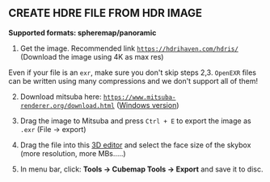 ## CREATE HDRE FILE FROM HDR IMAGE


**Supported formats: spheremap/panoramic**

1. Get the image. Recommended link [`https://hdrihaven.com/hdris/`](https://hdrihaven.com/hdris/)
(Download the image using 4K as max res)

Even if your file is an `exr`, make sure you don't skip steps 2,3. `OpenEXR` files can be written using many compressions and we don't support all of them!

2. Download mitsuba here: [`https://www.mitsuba-renderer.org/download.html`](https://www.mitsuba-renderer.org/download.html) 
([Windows version](https://www.mitsuba-renderer.org/releases/current/windows/))

3. Drag the image to Mitsuba and press `Ctrl + E` to export the image as `.exr` (File → export)

4. Drag the file into this [3D editor](https://webglstudio.org/projects/hdr4eu/latest/) and select the face size of the skybox (more resolution, more MBs…..)

5. In menu bar, click: **Tools → Cubemap Tools → Export** and save it to disc.
